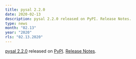 ```yaml
---
title: pysal 2.2.0
date: 2020-02-13
description: pysal 2.2.0 released on PyPI. Release Notes.
type: news
month: "02.13"
year: "2020"
rls: "02.13.2020"
---
```


<a href="https://pysal.org/pysal/">pysal 2.2.0</a> released on <a href="https://pypi.org/project/pysal/2.2.0/">PyPI</a>. <a href="https://github.com/pysal/pysal/releases/tag/v2.2.0">Release Notes</a>.